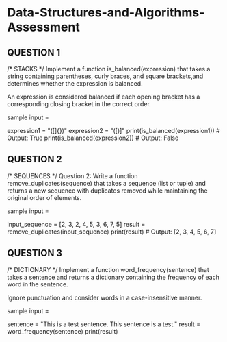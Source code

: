 # Data-Structures-and-Algorithms-Assessment

## QUESTION 1
/* STACKS */
Implement a function is_balanced(expression) that takes a string 
containing parentheses, curly braces, and square brackets,and determines whether 
the expression is balanced. 

An expression is considered balanced if each opening bracket has a corresponding closing 
bracket in the correct order.

sample input = 

expression1 = "([]{})"
expression2 = "([)]"
print(is_balanced(expression1))  # Output: True
print(is_balanced(expression2))  # Output: False

## QUESTION 2
/* SEQUENCES */
Question 2: Write a function remove_duplicates(sequence) that takes a 
sequence (list or tuple) and returns a new sequence with duplicates 
removed while maintaining the original order of elements. 

sample input = 

input_sequence = [2, 3, 2, 4, 5, 3, 6, 7, 5]
result = remove_duplicates(input_sequence)
print(result)  # Output: [2, 3, 4, 5, 6, 7]

## QUESTION 3
/* DICTIONARY */
Implement a function word_frequency(sentence) that takes 
a sentence and returns a dictionary containing the frequency of each 
word in the sentence. 

Ignore punctuation and consider words in a case-insensitive manner. 

sample input = 

sentence = "This is a test sentence. This sentence is a test."
result = word_frequency(sentence)
print(result)
